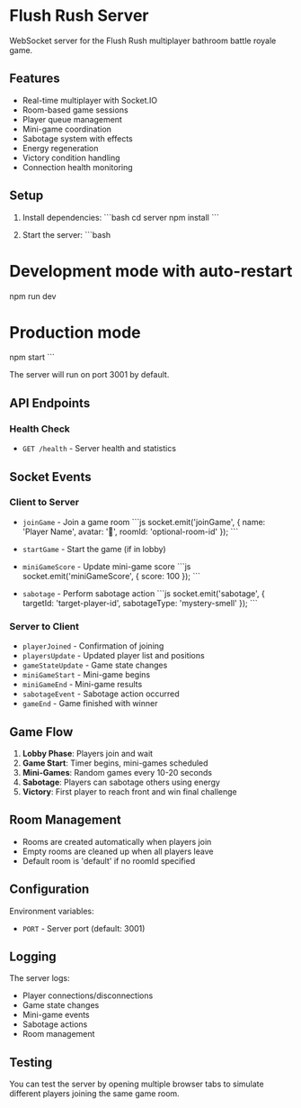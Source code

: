 # Flush Rush Server

WebSocket server for the Flush Rush multiplayer bathroom battle royale game.

## Features

- Real-time multiplayer with Socket.IO
- Room-based game sessions
- Player queue management
- Mini-game coordination
- Sabotage system with effects
- Energy regeneration
- Victory condition handling
- Connection health monitoring

## Setup

1. Install dependencies:
\`\`\`bash
cd server
npm install
\`\`\`

2. Start the server:
\`\`\`bash
# Development mode with auto-restart
npm run dev

# Production mode
npm start
\`\`\`

The server will run on port 3001 by default.

## API Endpoints

### Health Check
- `GET /health` - Server health and statistics

## Socket Events

### Client to Server

- `joinGame` - Join a game room
  \`\`\`js
  socket.emit('joinGame', {
    name: 'Player Name',
    avatar: '🚽',
    roomId: 'optional-room-id'
  });
  \`\`\`

- `startGame` - Start the game (if in lobby)
- `miniGameScore` - Update mini-game score
  \`\`\`js
  socket.emit('miniGameScore', { score: 100 });
  \`\`\`

- `sabotage` - Perform sabotage action
  \`\`\`js
  socket.emit('sabotage', {
    targetId: 'target-player-id',
    sabotageType: 'mystery-smell'
  });
  \`\`\`

### Server to Client

- `playerJoined` - Confirmation of joining
- `playersUpdate` - Updated player list and positions
- `gameStateUpdate` - Game state changes
- `miniGameStart` - Mini-game begins
- `miniGameEnd` - Mini-game results
- `sabotageEvent` - Sabotage action occurred
- `gameEnd` - Game finished with winner

## Game Flow

1. **Lobby Phase**: Players join and wait
2. **Game Start**: Timer begins, mini-games scheduled
3. **Mini-Games**: Random games every 10-20 seconds
4. **Sabotage**: Players can sabotage others using energy
5. **Victory**: First player to reach front and win final challenge

## Room Management

- Rooms are created automatically when players join
- Empty rooms are cleaned up when all players leave
- Default room is 'default' if no roomId specified

## Configuration

Environment variables:
- `PORT` - Server port (default: 3001)

## Logging

The server logs:
- Player connections/disconnections
- Game state changes
- Mini-game events
- Sabotage actions
- Room management

## Testing

You can test the server by opening multiple browser tabs to simulate different players joining the same game room.
